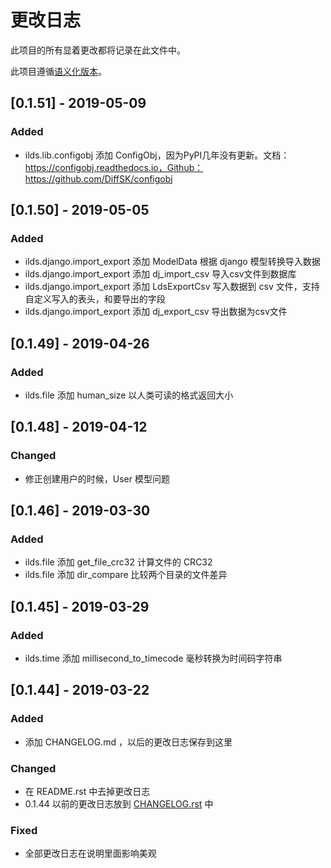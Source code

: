 # 更改日志

此项目的所有显着更改都将记录在此文件中。

此项目遵循[语义化版本](https://semver.org/lang/zh-CN/)。

## [0.1.51] - 2019-05-09
### Added
- ilds.lib.configobj 添加 ConfigObj，因为PyPI几年没有更新。文档：https://configobj.readthedocs.io，Github：https://github.com/DiffSK/configobj

## [0.1.50] - 2019-05-05
### Added
- ilds.django.import_export 添加 ModelData 根据 django 模型转换导入数据
- ilds.django.import_export 添加 dj_import_csv 导入csv文件到数据库
- ilds.django.import_export 添加 LdsExportCsv 写入数据到 csv 文件，支持自定义写入的表头，和要导出的字段
- ilds.django.import_export 添加 dj_export_csv 导出数据为csv文件

## [0.1.49] - 2019-04-26
### Added
- ilds.file 添加 human_size 以人类可读的格式返回大小

## [0.1.48] - 2019-04-12
### Changed
- 修正创建用户的时候，User 模型问题

## [0.1.46] - 2019-03-30
### Added
- ilds.file 添加 get_file_crc32 计算文件的 CRC32
- ilds.file 添加 dir_compare 比较两个目录的文件差异

## [0.1.45] - 2019-03-29
### Added
- ilds.time 添加 millisecond_to_timecode 毫秒转换为时间码字符串

## [0.1.44] - 2019-03-22
### Added
- 添加 CHANGELOG.md ，以后的更改日志保存到这里

### Changed
- 在 README.rst 中去掉更改日志
- 0.1.44 以前的更改日志放到 [CHANGELOG.rst](./CHANGELOG.rst) 中

### Fixed
- 全部更改日志在说明里面影响美观

